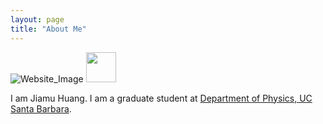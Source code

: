 ```yaml
---
layout: page
title: "About Me"
---
```

![Website_Image](https://user-images.githubusercontent.com/52144339/226812567-8ea3d764-cdcc-430d-a7fa-5a720786eb73.jpg)
<img src="[https://github.com/favicon.ico](https://user-images.githubusercontent.com/52144339/226812567-8ea3d764-cdcc-430d-a7fa-5a720786eb73.jpg)" width="48">

I am Jiamu Huang. I am a graduate student at [Department of Physics, UC Santa Barbara](https://www.physics.ucsb.edu/home).
